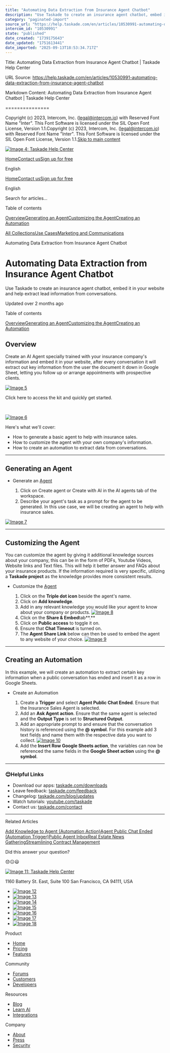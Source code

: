 ```yaml
---
title: "Automating Data Extraction from Insurance Agent Chatbot"
description: "Use Taskade to create an insurance agent chatbot, embed it in your website and help extract lead information from conversations."
category: "paginated-import"
source_url: "https://help.taskade.com/en/articles/10530991-automating-data-extraction-from-insurance-agent-chatbot"
intercom_id: "10530991"
state: "published"
date_created: "1739175643"
date_updated: "1751613441"
date_imported: "2025-09-13T18:53:34.717Z"
---
```


Title: Automating Data Extraction from Insurance Agent Chatbot | Taskade Help Center

URL Source: https://help.taskade.com/en/articles/10530991-automating-data-extraction-from-insurance-agent-chatbot

Markdown Content:
Automating Data Extraction from Insurance Agent Chatbot | Taskade Help Center

===============

Copyright (c) 2023, Intercom, Inc. (legal@intercom.io) with Reserved Font Name "Inter". This Font Software is licensed under the SIL Open Font License, Version 1.1.Copyright (c) 2023, Intercom, Inc. (legal@intercom.io) with Reserved Font Name "Inter". This Font Software is licensed under the SIL Open Font License, Version 1.1.[Skip to main content](https://help.taskade.com/en/articles/10530991-automating-data-extraction-from-insurance-agent-chatbot#main-content)

[![Image 4: Taskade Help Center](https://downloads.intercomcdn.com/i/o/490280/d14603621e78c833c2d0e66f/2d1230f35f3009fff25b2989e93312a5.png)](https://help.taskade.com/en/)

[Home](https://www.taskade.com/)[Contact us](https://www.taskade.com/contact)[Sign up for free](https://www.taskade.com/signup)

English

[Home](https://www.taskade.com/)[Contact us](https://www.taskade.com/contact)[Sign up for free](https://www.taskade.com/signup)

English

Search for articles... 

Table of contents

[Overview](https://help.taskade.com/en/articles/10530991-automating-data-extraction-from-insurance-agent-chatbot#h_9107074ef1)[Generating an Agent](https://help.taskade.com/en/articles/10530991-automating-data-extraction-from-insurance-agent-chatbot#h_b7cbd8c292)[Customizing the Agent](https://help.taskade.com/en/articles/10530991-automating-data-extraction-from-insurance-agent-chatbot#h_d5b54d11d3)[Creating an Automation](https://help.taskade.com/en/articles/10530991-automating-data-extraction-from-insurance-agent-chatbot#h_44d3798351)

[All Collections](https://help.taskade.com/en/)[Use Cases](https://help.taskade.com/en/collections/8400901-use-cases)[Marketing and Communications](https://help.taskade.com/en/collections/10496314-marketing-and-communications)

Automating Data Extraction from Insurance Agent Chatbot

Automating Data Extraction from Insurance Agent Chatbot
=======================================================

Use Taskade to create an insurance agent chatbot, embed it in your website and help extract lead information from conversations.

Updated over 2 months ago

Table of contents

[Overview](https://help.taskade.com/en/articles/10530991-automating-data-extraction-from-insurance-agent-chatbot#h_9107074ef1)[Generating an Agent](https://help.taskade.com/en/articles/10530991-automating-data-extraction-from-insurance-agent-chatbot#h_b7cbd8c292)[Customizing the Agent](https://help.taskade.com/en/articles/10530991-automating-data-extraction-from-insurance-agent-chatbot#h_d5b54d11d3)[Creating an Automation](https://help.taskade.com/en/articles/10530991-automating-data-extraction-from-insurance-agent-chatbot#h_44d3798351)

Overview
--------

Create an AI Agent specially trained with your insurance company's information and embed it in your website, after every conversation it will extract out key information from the user the document it down in Google Sheet, letting you follow up or arrange appointments with prospective clients.

[![Image 5](https://downloads.intercomcdn.com/i/o/plyqw4hf/1373142916/01be9cf089be97de34c094dc4253/CleanShot+2025-02-10+at+17_05_04%402x.png?expires=1757791800&signature=e6ba157ccd14d3151e81e2c44c8e40f84aa5c16576d9999b72b7c890c2a13dc3&req=dSMgFch6n4heX%2FMW1HO4zQ2bEXhi%2BrP5QuoW4O3nWi07BvibWKKpy8Alpayt%0AvNzxonU7kwUc0Ocv0HI%3D%0A)](https://downloads.intercomcdn.com/i/o/plyqw4hf/1373142916/01be9cf089be97de34c094dc4253/CleanShot+2025-02-10+at+17_05_04%402x.png?expires=1757791800&signature=e6ba157ccd14d3151e81e2c44c8e40f84aa5c16576d9999b72b7c890c2a13dc3&req=dSMgFch6n4heX%2FMW1HO4zQ2bEXhi%2BrP5QuoW4O3nWi07BvibWKKpy8Alpayt%0AvNzxonU7kwUc0Ocv0HI%3D%0A)

Click here to access the kit and quickly get started.

​

[![Image 6](https://downloads.intercomcdn.com/i/o/plyqw4hf/1587206561/6219ff3a85b7c4566de14541d73b/ADD-2BTO-2BWORKSPACE1.png?expires=1757791800&signature=7adec06789c1f58fa025b3b9fb2c760f21e7c442b8ab84c1ec8635f3478374d0&req=dSUvEct%2Bm4RZWPMW1HO4zYcY5ahAlT4OLsESDKH9LNHZ1o42hmPl8f0os6d7%0AHtpxJZlDSALcUicreXA%3D%0A)](https://www.taskade.com/k/01JKF7TVN3PZT16R0VQ92ZH4VM)

Here's what we'll cover:

*   How to generate a basic agent to help with insurance sales.  
*   How to customize the agent with your own company's information.  
*   How to create an automation to extract data from conversations. 

* * *

Generating an Agent
-------------------

*   Generate an [Agent](https://intercom.help/taskade/en/articles/8958457-custom-ai-agents)  

    1.   Click on Create agent or Create with AI in the AI agents tab of the workspace.  
    2.   Describe your agent's task as a prompt for the agent to be generated. In this use case, we will be creating an agent to help with insurance sales.  

[![Image 7](https://downloads.intercomcdn.com/i/o/plyqw4hf/1373127197/b3f7806fa4b24da346b02cc80fbb/Insurance+Generate+AgentD.png?expires=1757791800&signature=68c9dd2ff271821a3ad31cecd5c132872a4597a6ade6a39ba2a3ad2883a41c94&req=dSMgFch8moBWXvMW1HO4zerbN41nhKWUEQGiL0EVCQeWATbpcUBE9LJDappl%0Abv0Ex2GNQAo%2Fplj6Fe8%3D%0A)](https://downloads.intercomcdn.com/i/o/plyqw4hf/1373127197/b3f7806fa4b24da346b02cc80fbb/Insurance+Generate+AgentD.png?expires=1757791800&signature=68c9dd2ff271821a3ad31cecd5c132872a4597a6ade6a39ba2a3ad2883a41c94&req=dSMgFch8moBWXvMW1HO4zerbN41nhKWUEQGiL0EVCQeWATbpcUBE9LJDappl%0Abv0Ex2GNQAo%2Fplj6Fe8%3D%0A)

* * *

Customizing the Agent
---------------------

You can customize the agent by giving it additional knowledge sources about your company, this can be in the form of PDFs, Youtube Videos, Website links and Text files. This will help it better answer and FAQs about your insurance products. If the information required is very specific, utilizing a **Taskade project** as the knowledge provides more consistent results.

*   Customize the [Agent](https://intercom.help/taskade/en/articles/8958457-custom-ai-agents)  

    1.   Click on the **Triple dot icon** beside the agent's name.  
    2.   Click on **Add knowledge**.  
    3.   Add in any relevant knowledge you would like your agent to know about your company or products.  [![Image 8](https://downloads.intercomcdn.com/i/o/plyqw4hf/1373135560/f0fda32c7faa7243bac69ff8f104/CleanShot+2025-02-10+at+16_54_32%402x.png?expires=1757791800&signature=e9bb5ccc75646ccbb9feab3cc44a89c9e4a853c76ed5d75a0b37b3d77cba73ff&req=dSMgFch9mIRZWfMW1HO4zfmrTy%2BeltR80wMd0f7GodY4aRTI41saXM69mOas%0AMc9J%0A)](https://downloads.intercomcdn.com/i/o/plyqw4hf/1373135560/f0fda32c7faa7243bac69ff8f104/CleanShot+2025-02-10+at+16_54_32%402x.png?expires=1757791800&signature=e9bb5ccc75646ccbb9feab3cc44a89c9e4a853c76ed5d75a0b37b3d77cba73ff&req=dSMgFch9mIRZWfMW1HO4zfmrTy%2BeltR80wMd0f7GodY4aRTI41saXM69mOas%0AMc9J%0A)  
    4.   Click on the **Share & Embed**tab**.**  
    5.   Click on **Public access** to toggle it on.  
    6.   Ensure that **Chat Timeout** is turned on.  
    7.   The **Agent Share Link** below can then be used to embed the agent to any website of your choice.  [![Image 9](https://downloads.intercomcdn.com/i/o/plyqw4hf/1373141344/3fbe53b5b85ba317f2cbcf1b182c/CleanShot+2025-02-10+at+17_03_59%402x.png?expires=1757791800&signature=b9ac88ff2a3cd7f79f5e607c3be566c8a8a6d162b2876a9bf7dfd19a582bff24&req=dSMgFch6nIJbXfMW1HO4zcP%2BVj85DjVmRljXxk%2BbrnwXUVaGUMPC7A6o47sV%0AGs%2F8%0A)](https://downloads.intercomcdn.com/i/o/plyqw4hf/1373141344/3fbe53b5b85ba317f2cbcf1b182c/CleanShot+2025-02-10+at+17_03_59%402x.png?expires=1757791800&signature=b9ac88ff2a3cd7f79f5e607c3be566c8a8a6d162b2876a9bf7dfd19a582bff24&req=dSMgFch6nIJbXfMW1HO4zcP%2BVj85DjVmRljXxk%2BbrnwXUVaGUMPC7A6o47sV%0AGs%2F8%0A)  

* * *

Creating an Automation
----------------------

In this example, we will create an automation to extract certain key information when a public conversation has ended and insert it as a row in Google Sheets.

*   Create an Automation  

    1.   Create a **Trigger** and select **Agent Public Chat Ended**. Ensure that the Insurance Sales Agent is selected.  
    2.   Add an **Ask Agent action**. Ensure that the same agent is selected and the **Output Type** is set to **Structured Output**.  
    3.   Add an appropriate prompt to and ensure that the conversation history is referenced using the **@ symbol**. For this example add 3 text fields and name them with the respective data you want to collect.  [![Image 10](https://downloads.intercomcdn.com/i/o/plyqw4hf/1373152688/3f39dc9943ae66e224862884e038/CleanShot%2B2025-02-10%2Bat%2B17_09_16-402x.png?expires=1757791800&signature=d136c46cda47cf3aa88667693c0220d6b3e2843a729b3b252a86fd2181611542&req=dSMgFch7n4dXUfMW1HO4zRFJjJpkMxBy3qpNeOb1FlI%2BxI6TextH12kkX9I9%0Ai25L%0A)](https://downloads.intercomcdn.com/i/o/plyqw4hf/1373152688/3f39dc9943ae66e224862884e038/CleanShot%2B2025-02-10%2Bat%2B17_09_16-402x.png?expires=1757791800&signature=d136c46cda47cf3aa88667693c0220d6b3e2843a729b3b252a86fd2181611542&req=dSMgFch7n4dXUfMW1HO4zRFJjJpkMxBy3qpNeOb1FlI%2BxI6TextH12kkX9I9%0Ai25L%0A)  
    4.   Add the **Insert Row Google Sheets action**, the variables can now be referenced the same fields in the **Google Sheet action** using the **@ symbol**.  

* * *

### 😊**Helpful Links**

*   Download our apps: [taskade.com/downloads](https://taskade.com/downloads) 
*   Leave feedback: [taskade.com/feedback](https://taskade.com/feedback) 
*   Changelog: [taskade.com/blog/updates](https://taskade.com/blog/updates) 
*   Watch tutorials: [youtube.com/taskade](https://youtube.com/taskade) 
*   Contact us: [taskade.com/contact](https://taskade.com/contact) 

* * *

Related Articles

[Add Knowledge to Agent (Automation Action)](https://help.taskade.com/en/articles/9994434-add-knowledge-to-agent-automation-action)[Agent Public Chat Ended (Automation Trigger)](https://help.taskade.com/en/articles/10255741-agent-public-chat-ended-automation-trigger)[Public Agent Inbox](https://help.taskade.com/en/articles/10378738-public-agent-inbox)[Real Estate News Gathering](https://help.taskade.com/en/articles/10382856-real-estate-news-gathering)[Streamlining Contract Management](https://help.taskade.com/en/articles/11122004-streamlining-contract-management)

Did this answer your question?

😞😐😃

[![Image 11: Taskade Help Center](https://downloads.intercomcdn.com/i/o/566097/5267af56373cca21ec2cea67/2d1230f35f3009fff25b2989e93312a5.png)](https://help.taskade.com/en/)

11‌60 Battery St. East, Suite 100 San‌ Francisco, CA 94111, USA

*   [![Image 12](https://intercom.help/taskade/assets/svg/icon:social-linkedin/ffffff)](https://www.linkedin.com/company/taskade/)
*   [![Image 13](https://intercom.help/taskade/assets/svg/icon:social-facebook/ffffff)](https://www.facebook.com/taskade)
*   [![Image 14](https://intercom.help/taskade/assets/svg/icon:social-github/ffffff)](https://github.com/taskade)
*   [![Image 15](https://intercom.help/taskade/assets/svg/icon:social-instagram/ffffff)](https://www.instagram.com/taskade)
*   [![Image 16](https://intercom.help/taskade/assets/svg/icon:social-youtube/ffffff)](https://www.youtube.com/taskade)
*   [![Image 17](https://intercom.help/taskade/assets/svg/icon:social-reddit/ffffff)](https://www.reddit.com/r/taskade)
*   [![Image 18](https://intercom.help/taskade/assets/svg/icon:social-twitter-x/ffffff)](https://www.twitter.com/taskade)

Product

*   [Home](https://www.taskade.com/)
*   [Pricing](https://www.taskade.com/pricing)
*   [Features](https://www.taskade.com/features)

Community

*   [Forums](https://www.taskade.com/community)
*   [Customers](https://taskade.com/reviews)
*   [Developers](https://developers.taskade.com/)

Resources

*   [Blog](https://www.taskade.com/blog/)
*   [Learn AI](https://www.taskade.com/learn)
*   [Integrations](https://www.taskade.com/integrations)

Company

*   [About](https://www.taskade.com/about)
*   [Press](https://www.taskade.com/press)
*   [Security](https://www.taskade.com/security)
